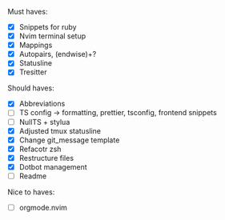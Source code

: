 Must haves:

- [x] Snippets for ruby
- [x] Nvim terminal setup
- [x] Mappings
- [x] Autopairs, (endwise)+?
- [x] Statusline
- [x] Tresitter

Should haves:

- [x] Abbreviations
- [ ] TS config -> formatting, prettier, tsconfig, frontend snippets
- [ ] NullTS + stylua
- [x] Adjusted tmux statusline
- [x] Change git_message template
- [x] Refacotr zsh
- [x] Restructure files
- [x] Dotbot management
- [ ] Readme

Nice to haves:

- [ ] orgmode.nvim
